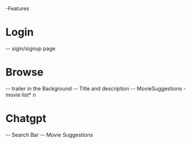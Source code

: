 -Features
# Login
  -- sigin/signup page
# Browse
 -- trailer in the Background
 -- Title and description
 -- MovieSuggestions
    - movie list* n
# Chatgpt
  -- Search Bar
  -- Movie Suggestions